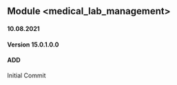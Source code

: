 ## Module <medical_lab_management>

#### 10.08.2021
#### Version 15.0.1.0.0
#### ADD
Initial Commit



